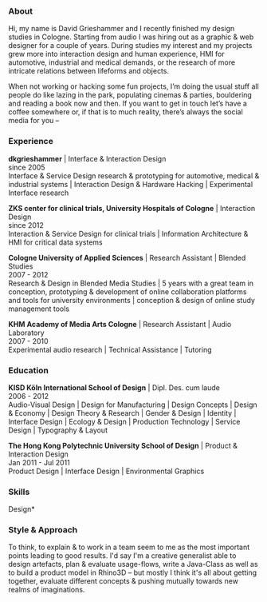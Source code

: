 ### About
Hi, my name is David Grieshammer and I recently finished my design studies in Cologne. Starting from audio I was hiring out as a graphic & web designer for a couple of years. During studies my interest and my projects grew more into interaction design and human experience, HMI for automotive, industrial and medical demands, or the research of more intricate relations between lifeforms and objects.

When not working or hacking some fun projects, I’m doing the usual stuff all people do like lazing in the park, populating cinemas & parties, bouldering and reading a book now and then. If you want to get in touch let’s have a coffee somewhere or, if that is to much reality, there’s always the social media for you –

### Experience

**dkgrieshammer** | Interface & Interaction Design
<br/>since 2005<br/>
Interface & Service Design research & prototyping for automotive, medical & industrial systems | Interaction Design & Hardware Hacking | Experimental Interface research

**ZKS center for clinical trials, University Hospitals of Cologne** | Interaction Design 
<br/>since 2012<br/> 
Interaction & Service Design for clinical trials | Information Architecture & HMI for critical data systems

**Cologne University of Applied Sciences** | Research Assistant | Blended Studies
<br/>2007 - 2012<br/>
Research & Design in Blended Media Studies | 5 years with a great team in conception, prototyping & development of online collaboration platforms and tools for university environments | conception & design of online study management tools

**KHM Academy of Media Arts Cologne** | Research Assistant | Audio Laboratory 
<br/>2007 - 2010 <br/>
Experimental audio research | Technical Assistance | Tutoring

### Education

**KISD Köln International School of Design** | Dipl. Des. cum laude
<br/>2006 - 2012<br/>
Audio-Visual Design | Design for Manufacturing | Design Concepts | Design & Economy | Design Theory & Research | Gender & Design | Identity | Interface Design | Ecology & Design | Production Technology | Service Design | Typography & Layout 

**The Hong Kong Polytechnic University School of Design** | Product & Interaction Design
<br/>Jan 2011 - Jul 2011<br/>
Product Design | Interface Design | Environmental Graphics

### Skills

Design*

### Style & Approach

To think, to explain & to work in a team seem to me as the most important points leading to good results. I'd say I'm a creative generalist able to design artefacts, plan & evaluate usage-flows, write a Java-Class as well as to build a product model in Rhino3D – but mostly I think it's all about getting together, evaluate different concepts & pushing mutually towards new realms of imaginations.  
